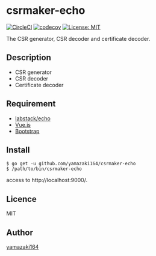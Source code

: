 # csrmaker-echo

[![CircleCI](https://circleci.com/gh/yamazaki164/csrmaker-echo/tree/master.svg?style=svg)](https://circleci.com/gh/yamazaki164/csrmaker-echo/tree/master)
[![codecov](https://codecov.io/gh/yamazaki164/csrmaker-echo/branch/master/graph/badge.svg)](https://codecov.io/gh/yamazaki164/csrmaker-echo)
[![License: MIT](https://img.shields.io/badge/License-MIT-yellow.svg)](https://opensource.org/licenses/MIT)

The CSR generator, CSR decoder and certificate decoder.

## Description
- CSR generator
- CSR decoder
- Certificate decoder
  

## Requirement
- [labstack/echo](https://github.com/labstack/echo)
- [Vue.js](https://vuejs.org/index.html)
- [Bootstrap](https://getbootstrap.com/)

## Install
```
$ go get -u github.com/yamazaki164/csrmaker-echo
$ /path/to/bin/csrmaker-echo
```

access to http://localhost:9000/.

## Licence

MIT

## Author

[yamazaki164](https://github.com/yamazaki164)
